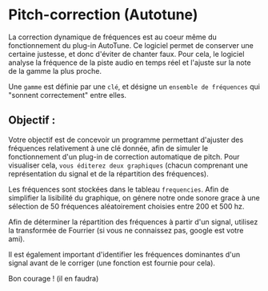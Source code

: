 # Pitch-correction (Autotune)

La correction dynamique de fréquences est au coeur même du fonctionnement du plug-in AutoTune. Ce logiciel permet de conserver une certaine justesse, et donc d'éviter de chanter faux. Pour cela, le logiciel analyse la fréquence de la piste audio en temps réel et l'ajuste sur la note de la gamme la plus proche.

Une `gamme` est définie par une `clé`, et désigne un `ensemble de fréquences` qui "sonnent correctement" entre elles.

## Objectif :

Votre objectif est de concevoir un programme permettant d'ajuster des fréquences relativement à une clé donnée, afin de simuler le fonctionnement d'un plug-in de correction automatique de pitch. Pour visualiser cela, `vous éditerez deux graphiques` (chacun comprenant une représentation du signal et de la répartition des fréquences).

Les fréquences sont stockées dans le tableau `frequencies`. Afin de simplifier la lisibilité du graphique, on génere notre onde sonore grace à une sélection de 50 fréquences aléatoirement choisies entre 200 et 500 hz.

Afin de déterminer la répartition des fréquences à partir d'un signal, utilisez la transformée de Fourrier (si vous ne connaissez pas, google est votre ami).

Il est également important d'identifier les fréquences dominantes d'un signal avant de le corriger (une fonction est fournie pour cela).

Bon courage ! (il en faudra)
